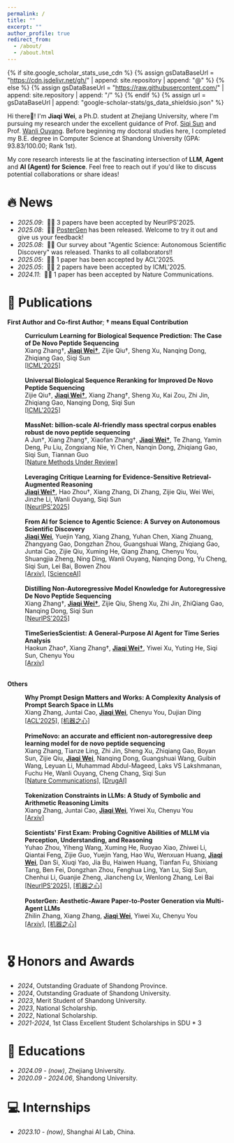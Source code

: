 ```yaml
---
permalink: /
title: ""
excerpt: ""
author_profile: true
redirect_from: 
  - /about/
  - /about.html
---
```


{% if site.google_scholar_stats_use_cdn %}
{% assign gsDataBaseUrl = "https://cdn.jsdelivr.net/gh/" | append: site.repository | append: "@" %}
{% else %}
{% assign gsDataBaseUrl = "https://raw.githubusercontent.com/" | append: site.repository | append: "/" %}
{% endif %}
{% assign url = gsDataBaseUrl | append: "google-scholar-stats/gs_data_shieldsio.json" %}

<span class='anchor' id='about-me'></span>

Hi there👋! I'm **Jiaqi Wei**, a Ph.D. student at Zhejiang University, where I'm pursuing my research under the excellent guidance of Prof. [Siqi Sun](https://intersun.github.io/) and Prof. [Wanli Ouyang](https://scholar.google.com/citations?user=pw_0Z_UAAAAJ&hl=zh-CN). Before beginning my doctoral studies here, I completed my B.E. degree in Computer Science at Shandong University (GPA: 93.83/100.00; Rank 1st).

My core research interests lie at the fascinating intersection of **LLM**, **Agent** and **AI (Agent) for Science**. Feel free to reach out if you'd like to discuss potential collaborations or share ideas!

# 🔥 News
- *2025.09*: &nbsp;🎉🎉 3 papers have been accepted by NeurIPS'2025.
- *2025.08*: &nbsp;🎉🎉 [PosterGen](https://y-research-sbu.github.io/PosterGen/) has been released. Welcome to try it out and give us your feedback!
- *2025.08*: &nbsp;🎉🎉 Our survey about "Agentic Science: Autonomous Scientific Discovery" was released. Thanks to all collaborators!!
- *2025.05*: &nbsp;🎉🎉 1 paper has been accepted by ACL'2025.
- *2025.05*: &nbsp;🎉🎉 2 papers have been accepted by ICML'2025.
- *2024.11*: &nbsp;🎉🎉 1 paper has been accepted by Nature Communications.


# 📝 Publications 

**First Author and Co-first Author**; 
**&dagger; means Equal Contribution**  


<div>
<dd><strong> Curriculum Learning for Biological Sequence Prediction: The Case of De Novo Peptide Sequencing
</strong></dd>
<dd>
Xiang Zhang&dagger;, <strong><u>Jiaqi Wei&dagger;</u></strong>, Zijie Qiu&dagger;, Sheng Xu, Nanqing Dong, Zhiqiang Gao, Siqi Sun
</dd>
  <dd>
<a href="https://arxiv.org/pdf/2506.13485">[ICML'2025]</a>
    </dd>
</div>
<br>

<div>
<dd><strong> Universal Biological Sequence Reranking for Improved De Novo Peptide Sequencing
</strong></dd>
<dd>
Zijie Qiu&dagger;, <strong><u>Jiaqi Wei&dagger;</u></strong>, Xiang Zhang&dagger;, Sheng Xu, Kai Zou, Zhi Jin, Zhiqiang Gao, Nanqing Dong, Siqi Sun
</dd>
  <dd>
  <a href="https://arxiv.org/pdf/2505.17552">[ICML'2025]</a>
    </dd>
</div>
<br>

<div>
<dd><strong> MassNet: billion-scale AI-friendly mass spectral corpus enables robust de novo peptide sequencing
</strong></dd>
<dd>
A Jun&dagger;, Xiang Zhang&dagger;, Xiaofan Zhang&dagger;, <strong><u>Jiaqi Wei&dagger;</u></strong>, Te Zhang, Yamin Deng, Pu Liu, Zongxiang Nie, Yi Chen, Nanqin Dong, Zhiqiang Gao, Siqi Sun, Tiannan Guo
</dd>
  <dd>
   <a href="https://www.biorxiv.org/content/biorxiv/early/2025/06/26/2025.06.20.660691.full.pdf">[Nature Methods Under Review]</a>
    </dd>
</div>
<br>

<div>
<dd><strong> Leveraging Critique Learning for Evidence-Sensitive Retrieval-Augmented Reasoning
</strong></dd>
<dd>
<strong><u>Jiaqi Wei&dagger;</u></strong>, Hao Zhou&dagger;, Xiang Zhang, Di Zhang, Zijie Qiu, Wei Wei, Jinzhe Li, Wanli Ouyang, Siqi Sun
</dd>
  <dd>
  <a href="https://arxiv.org/pdf/2504.14858">[NeurIPS'2025]</a>
    </dd>
</div>
<br>

<div>
<dd><strong> From AI for Science to Agentic Science: A Survey on Autonomous Scientific Discovery
</strong></dd>
<dd>
<strong><u>Jiaqi Wei</u></strong>, Yuejin Yang, Xiang Zhang, Yuhan Chen, Xiang Zhuang, Zhangyang Gao, Dongzhan Zhou, Guangshuai Wang, Zhiqiang Gao, Juntai Cao, Zijie Qiu, Xuming He, Qiang Zhang, Chenyu You, Shuangjia Zheng, Ning Ding, Wanli Ouyang, Nanqing Dong, Yu Cheng, Siqi Sun, Lei Bai, Bowen Zhou</dd>
  <dd>
  <a href="https://arxiv.org/pdf/2508.14111">[Arxiv]</a>, <a href="https://mp.weixin.qq.com/s/kRDOpfxqOcFlCUP3A22Brg">[ScienceAI]</a>
    </dd>
</div>
<br>

<div>
<dd><strong> Distilling Non-Autoregressive Model Knowledge for Autoregressive De Novo Peptide Sequencing
</strong></dd>
<dd>
Xiang Zhang&dagger;, <strong><u>Jiaqi Wei&dagger;</u></strong>, Zijie Qiu, Sheng Xu, Zhi Jin, ZhiQiang Gao, Nanqing Dong, Siqi Sun
</dd>
  <dd>
  <a href="https://openreview.net/pdf?id=I2ZYngkRW6">[NeurIPS'2025]</a>
    </dd>
</div>
<br>

<div>
<dd><strong> TimeSeriesScientist: A General-Purpose AI Agent for Time Series Analysis
</strong></dd>
<dd>
Haokun Zhao&dagger;, Xiang Zhang&dagger;, <strong><u>Jiaqi Wei&dagger;</u></strong>, Yiwei Xu, Yuting He, Siqi Sun, Chenyu You
</dd>
  <dd>
  <a href="https://arxiv.org/abs/2510.01538">[Arxiv]</a>
    </dd>
</div>
<br>

**Others**

<div>
<dd><strong> Why Prompt Design Matters and Works: A Complexity Analysis of Prompt Search Space in LLMs
</strong></dd>
<dd>
Xiang Zhang, Juntai Cao, <strong><u>Jiaqi Wei</u></strong>, Chenyu You, Dujian Ding
</dd>
  <dd>
  <a href="https://arxiv.org/pdf/2503.10084">[ACL'2025]</a>, <a href="https://mp.weixin.qq.com/s/6iaW8OYSnruobcpDLUDxQQ">[机器之心]</a>
    </dd>
</div>
<br>

<div>
<dd><strong> PrimeNovo: an accurate and efficient non-autoregressive deep learning model for de novo peptide sequencing
</strong></dd>
<dd>
Xiang Zhang, Tianze Ling, Zhi Jin, Sheng Xu, Zhiqiang Gao, Boyan Sun, Zijie Qiu, <strong><u>Jiaqi Wei</u></strong>, Nanqing Dong, Guangshuai Wang, Guibin Wang, Leyuan Li, Muhammad Abdul-Mageed, Laks VS Lakshmanan, Fuchu He, Wanli Ouyang, Cheng Chang, Siqi Sun
</dd>
  <dd>
  <a href="https://www.nature.com/articles/s41467-024-55021-3">[Nature Communications]</a>, <a href="https://mp.weixin.qq.com/s/PXHeTYclvaZ235Zx6i5Osg">[DrugAI]</a>
    </dd>
</div>
<br>


<div>
<dd><strong> Tokenization Constraints in LLMs: A Study of Symbolic and Arithmetic Reasoning Limits
</strong></dd>
<dd>
Xiang Zhang, Juntai Cao, <strong><u>Jiaqi Wei</u></strong>, Yiwei Xu, Chenyu You
</dd>
  <dd>
  <a href="https://arxiv.org/pdf/2505.14178">[Arxiv]</a>
    </dd>
</div>
<br>

<div>
<dd><strong> Scientists' First Exam: Probing Cognitive Abilities of MLLM via Perception, Understanding, and Reasoning
</strong></dd>
<dd>
Yuhao Zhou, Yiheng Wang, Xuming He, Ruoyao Xiao, Zhiwei Li, Qiantai Feng, Zijie Guo, Yuejin Yang, Hao Wu, Wenxuan Huang, <strong><u>Jiaqi Wei</u></strong>, Dan Si, Xiuqi Yao, Jia Bu, Haiwen Huang, Tianfan Fu, Shixiang Tang, Ben Fei, Dongzhan Zhou, Fenghua Ling, Yan Lu, Siqi Sun, Chenhui Li, Guanjie Zheng, Jiancheng Lv, Wenlong Zhang, Lei Bai
</dd>
  <dd>
  <a href="https://arxiv.org/pdf/2506.10521?">[NeurIPS'2025]</a>, <a href="https://mp.weixin.qq.com/s/W2dp0k1Jh7eZAmm1ukAjKQ">[机器之心]</a>
    </dd>
</div>
<br>

<div>
<dd><strong> PosterGen: Aesthetic-Aware Paper-to-Poster Generation via Multi-Agent LLMs
</strong></dd>
<dd>
Zhilin Zhang, Xiang Zhang, <strong><u>Jiaqi Wei</u></strong>, Yiwei Xu, Chenyu You
</dd>
  <dd>
  <a href="https://y-research-sbu.github.io/PosterGen/">[Arxiv]</a>, <a href="https://mp.weixin.qq.com/s/CdZg7EGphyTVy3x0Hqv3bg">[机器之心]</a>
  </dd>
</div>
<br>


# 🎖 Honors and Awards
- *2024*, Outstanding Graduate of Shandong Province.
- *2024*, Outstanding Graduate of Shandong University.
- *2023*, Merit Student of Shandong University.
- *2023*, National Scholarship.
- *2022*, National Scholarship.
- *2021-2024*, 1st Class Excellent Student Scholarships in SDU \* 3

# 📖 Educations
- *2024.09 - (now)*, Zhejiang University.
- *2020.09 - 2024.06*, Shandong University. 


# 💻 Internships
- *2023.10 - (now)*, Shanghai AI Lab, China.

<script type="text/javascript" id="clustrmaps" src="//clustrmaps.com/map_v2.js?d=JCaagJi8qkM8-W7_2CAXaDdYbBR7aTf1T5uvnGjAG28&cl=ffffff&w=500"></script>
